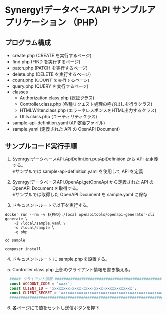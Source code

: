 # Synergy!データベースAPI サンプルアプリケーション （PHP）

## プログラム構成
* create.php (CREATE を実行するページ)
* find.php (FIND を実行するページ)
* patch.php (PATCH を実行するページ)
* delete.php (DELETE を実行するページ)
* count.php (COUNT を実行するページ)
* query.php (QUERY を実行するページ)
* classes
  * Authorization.class.php (認証クラス)
  * Controller.class.php (各種リクエスト処理の呼び出しを行うクラス)
  * HTMLWriter.class.php (エラーやレスポンスをHTML出力するクラス)
  * Utils.class.php (ユーティリティクラス)
* sample-api-definition.yaml (API定義ファイル)
* sample.yaml (定義された API の OpenAPI Document)

## サンプルコード実行手順
1. Syenrgy!データベースAPI.ApiDefinition.putApiDefinition から API を定義する。  
   ※サンプルでは sample-api-definition.yaml を使用して API を定義

2. Syenrgy!データベースAPI.OpenApi.getOpneApi から定義された API の OpenAPI Document を取得する。  
   ※サンプルでは取得した OpenAPI Document を sample.yaml に保存

3. ドキュメントルートで以下を実行する。
```
docker run --rm -v ${PWD}:/local openapitools/openapi-generator-cli generate \
    -i /local/sample.yaml \
    -o /local/sample \
    -g php

cd sample

composer install
```

4. ドキュメントルート に sample.php を設置する。

5. Controller.class.php 上部のクライアント情報を書き換える。
```php
  ##### クライアント情報 #################################################################
  const ACCOUNT_CODE = 'xxxx';
  const CLIENT_ID = 'xxxxxxxx-xxxx-xxxx-xxxx-xxxxxxxxxxxx';
  const CLIENT_SECRET = 'xxxxxxxxxxxxxxxxxxxxxxxxxxxxxxxxxxxxxxxxxxxxxxxxxxxxxxxxxxxxxxxx';
  #######################################################################################
```

6. 各ページにて値をセットし送信ボタンを押下  

